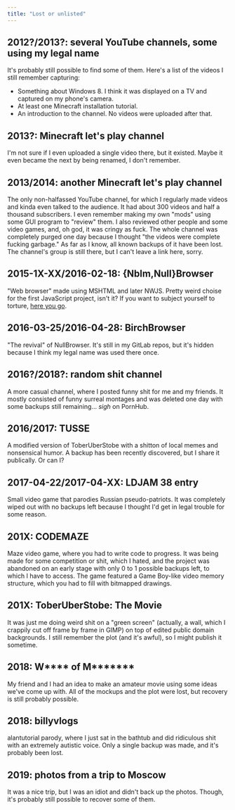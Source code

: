 ```yaml
---
title: "Lost or unlisted"
---
```


## 2012?/2013?: several YouTube channels, some using my legal name

It's probably still possible to find some of them. Here's a list of
the videos I still remember capturing:

* Something about Windows 8. I think it was displayed on a TV and
  captured on my phone's camera.
* At least one Minecraft installation tutorial.
* An introduction to the channel. No videos were uploaded after that.

## 2013?: Minecraft let's play channel

I'm not sure if I even uploaded a single video there, but it existed.
Maybe it even became the next by being renamed, I don't remember.

## 2013/2014: another Minecraft let's play channel

The only non-halfassed YouTube channel, for which I regularly made
videos and kinda even talked to the audience. It had about 300 videos
and half a thousand subscribers. I even remember making my own "mods"
using some GUI program to "review" them. I also reviewed other people
and some video games, and, oh god, it was cringy as fuck. The whole
channel was completely purged one day because I thought "the videos
were complete fucking garbage." As far as I know, all known backups of
it have been lost. The channel's group is still there, but I can't
leave a link here, sorry.

## 2015-1X-XX/2016-02-18: {Nblm,Null}Browser

"Web browser" made using MSHTML and later NWJS. Pretty weird choise
for the first JavaScript project, isn't it? If you want to subject
yourself to torture, [here you go].

[here you go]: https://sourceforge.net/projects/nblmbrowser/

## 2016-03-25/2016-04-28: BirchBrowser

"The revival" of NullBrowser. It's still in my GitLab repos, but it's
hidden because I think my legal name was used there once.

## 2016?/2018?: random shit channel

A more casual channel, where I posted funny shit for me and my
friends. It mostly consisted of funny surreal montages and was deleted
one day with some backups still remaining... *sigh* on PornHub.

## 2016/2017: TUSSE

A modified version of ToberUberStobe with a shitton of local memes and
nonsensical humor. A backup has been recently discovered, but I share
it publically. Or can I?

## 2017-04-22/2017-04-XX: LDJAM 38 entry

Small video game that parodies Russian pseudo-patriots. It was
completely wiped out with no backups left because I thought I'd get in
legal trouble for some reason.

## 201X: CODEMAZE

Maze video game, where you had to write code to progress. It was being
made for some competition or shit, which I hated, and the project was
abandoned on an early stage with only 0 to 1 possible backups left, to
which I have to access. The game featured a Game Boy-like video memory
structure, which you had to fill with bitmapped drawings.

## 201X: ToberUberStobe: The Movie

It was just me doing weird shit on a "green screen" (actually, a wall,
which I crappily cut off frame by frame in GIMP) on top of edited
public domain backgrounds. I still remember the plot (and it's awful),
so I might publish it sometime.

## 2018: W\*\*\*\* of M\*\*\*\*\*\*\*

My friend and I had an idea to make an amateur movie using some ideas
we've come up with. All of the mockups and the plot were lost, but
recovery is still probably possible.

## 2018: billyvlogs

alantutorial parody, where I just sat in the bathtub and did
ridiculous shit with an extremely autistic voice. Only a single backup
was made, and it's probably been lost.

## 2019: photos from a trip to Moscow

It was a nice trip, but I was an idiot and didn't back up the photos.
Though, it's probably still possible to recover some of them.
